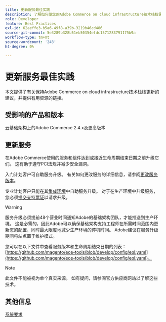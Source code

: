 ```yaml
---
title: 更新服务最佳实践
description: 了解如何使您的Adobe Commerce on cloud infrastructure技术栈栈保持更新。
role: Developer
feature: Best Practices
exl-id: 62aeffe3-b5a6-49f8-a39b-3219b46cd486
source-git-commit: 5e3289b328b51eb50354efdc1571283791175b9a
workflow-type: tm+mt
source-wordcount: '243'
ht-degree: 0%

---
```


# 更新服务最佳实践

本文提供了有关保持Adobe Commerce on cloud infrastructure技术栈栈更新的建议，并提供有用资源的链接。

## 受影响的产品和版本

云基础架构上的Adobe Commerce 2.4.x及更高版本

## 更新服务

在Adobe Commerce使用的服务和组件达到或接近生命周期结束日期之前升级它们。 这有助于遵守PCI法规并减少安全漏洞。

入门计划客户可自助服务升级。 有关如何更改服务的详细信息，请参阅[更改服务版本](https://experienceleague.adobe.com/zh-hans/docs/commerce-cloud-service/user-guide/configure/service/services-yaml#change-service-version)。

专业计划客户只能在其[集成环境](https://experienceleague.adobe.com/docs/commerce-knowledge-base/kb/announcements/commerce-announcements/integration-environment-enhancement-request-pro-and-starter.html?lang=zh-Hans)中自助服务升级。 对于在生产环境中升级服务，您必须[提交支持票证](https://experienceleague.adobe.com/docs/commerce-knowledge-base/kb/help-center-guide/magento-help-center-user-guide.html?lang=zh-Hans#submit-ticket)以请求升级。

>[!WARNING]
>
>服务升级必须提前48个营业时间通知Adobe的基础架构团队，才能推送到生产环境。 这是必需的，因此Adobe可以确保基础架构支持工程师在所需时间范围内更新您的配置，同时最大限度地减少生产环境的停机时间。 Adobe建议在服务升级期间将站点置于维护模式。

您可以在以下文件中查看服务版本和生命周期结束日期的列表： [https://github.com/magento/ece-tools/blob/develop/config/eol.yaml](https://github.com/magento/ece-tools/blob/develop/config/eol.yaml)。

>[!NOTE]
>
>此文件不能被视为单个真实来源。 如有疑问，请参阅官方供应商网站以了解这些技术。

## 其他信息

[系统要求](../../../installation/system-requirements.md)
